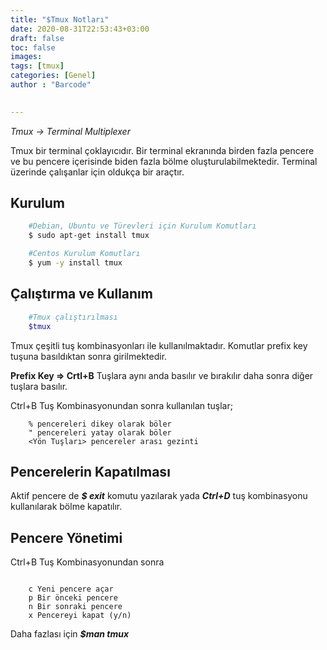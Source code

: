 ```yaml
---
title: "$Tmux Notları"
date: 2020-08-31T22:53:43+03:00
draft: false
toc: false
images:
tags: [tmux] 
categories: [Genel]
author : "Barcode"

  
---
```

*Tmux -> Terminal Multiplexer* 

Tmux bir terminal çoklayıcıdır. Bir terminal ekranında birden fazla pencere ve bu pencere içerisinde biden fazla bölme oluşturulabilmektedir. Terminal üzerinde çalışanlar için oldukça bir araçtır.


## Kurulum
```bash
    #Debian, Ubuntu ve Türevleri için Kurulum Komutları
    $ sudo apt-get install tmux

    #Centos Kurulum Komutları
    $ yum -y install tmux
```
## Çalıştırma ve Kullanım
```bash
    #Tmux çalıştırılması
    $tmux
```
Tmux çeşitli tuş kombinasyonları ile kullanılmaktadır. Komutlar prefix key tuşuna basıldıktan sonra girilmektedir.

**Prefix Key => Crtl+B**  Tuşlara aynı anda basılır ve bırakılır daha sonra diğer tuşlara basılır.

Ctrl+B Tuş Kombinasyonundan sonra kullanılan tuşlar;

```tmux
    % pencereleri dikey olarak böler
    " pencereleri yatay olarak böler 
    <Yön Tuşları> pencereler arası gezinti
```

## Pencerelerin Kapatılması

Aktif pencere de __*$ exit*__ komutu yazılarak yada __*Ctrl+D*__ tuş kombinasyonu kullanılarak bölme kapatılır.

## Pencere Yönetimi

Ctrl+B Tuş Kombinasyonundan sonra

```tmux

    c Yeni pencere açar
    p Bir önceki pencere
    n Bir sonraki pencere
    x Pencereyi kapat (y/n)

```

Daha fazlası için __*$man tmux*__